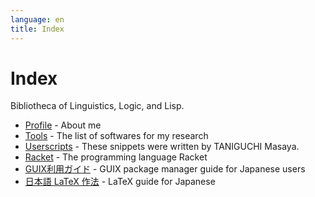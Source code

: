 ```yaml
---
language: en
title: Index
---
```


# Index

Bibliotheca of Linguistics, Logic, and Lisp.

- [Profile](/profile.html) - About me
- [Tools](/tools.html) - The list of softwares for my research
- [Userscripts](/userscript.html) - These snippets were written by TANIGUCHI Masaya.
- [Racket](/racket.html) - The programming language Racket
- [GUIX利用ガイド](/guix_ja.html) - GUIX package manager guide for Japanese users
- [日本語 LaTeX 作法](/latex_ja.html) - LaTeX guide for Japanese

